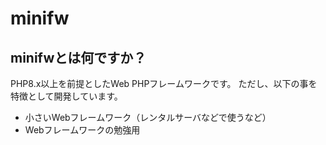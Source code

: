 # minifw

## minifwとは何ですか？

PHP8.x以上を前提としたWeb PHPフレームワークです。
ただし、以下の事を特徴として開発しています。

- 小さいWebフレームワーク（レンタルサーバなどで使うなど）
- Webフレームワークの勉強用
